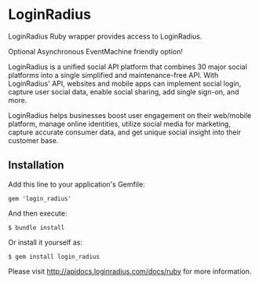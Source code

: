 # LoginRadius

LoginRadius Ruby wrapper provides access to LoginRadius.

Optional Asynchronous EventMachine friendly option!

LoginRadius is a unified social API platform that combines 30 major social platforms into a single simplified and maintenance-free API. With LoginRadius' API, 
websites and mobile apps can implement social login, capture user social data, enable social sharing, add single sign-on, and more.

LoginRadius helps businesses boost user engagement on their web/mobile platform, manage online identities, utilize social media for marketing, 
capture accurate consumer data, and get unique social insight into their customer base.

## Installation

Add this line to your application's Gemfile:

    gem 'login_radius'

And then execute:

    $ bundle install

Or install it yourself as:

    $ gem install login_radius

Please visit http://apidocs.loginradius.com/docs/ruby for more information.